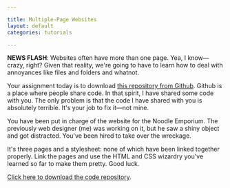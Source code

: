 ```yaml
---

title: Multiple-Page Websites
layout: default
categories: tutorials

---
```


**NEWS FLASH**: Websites often have more than one page. Yea, I know—crazy, right? Given that reality, we're going to have to learn how to deal with annoyances like files and folders and whatnot.

Your assignment today is to download [this repository from Github][repo]. Github is a place where people share code. In that spirit, I have shared some code with you. The only problem is that the code I have shared with you is absolutely terrible. It's your job to fix it—not mine.

You have been put in charge of the website for the Noodle Emporium. The previously web designer (me) was working on it, but he saw a shiny object and got distracted. You've been hired to take over the wreckage.

It's three pages and a stylesheet: none of which have been linked together properly. Link the pages and use the HTML and CSS wizardry you've learned so far to make them pretty. Good luck.

[Click here to download the code repository][repo].

[repo]: https://github.com/scholarsnyc/discombobulated "The Noodle Emporium"
